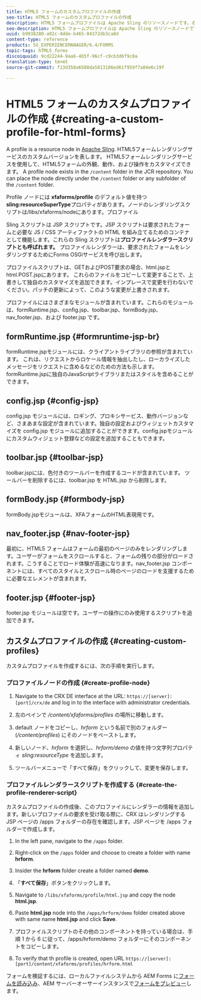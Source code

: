 ```yaml
---
title: HTML5 フォームのカスタムプロファイルの作成
seo-title: HTML5 フォームのカスタムプロファイルの作成
description: HTML5 フォームプロファイルは Apache Sling のリソースノードです。それは HTML5 forms Render サービスのカスタマイズされたバージョンを表します。
seo-description: HTML5 フォームプロファイルは Apache Sling のリソースノードです。それは HTML5 forms Render サービスのカスタマイズされたバージョンを表します。
uuid: b9938280-a92c-4dde-b465-04372db3ca8d
content-type: reference
products: SG_EXPERIENCEMANAGER/6.4/FORMS
topic-tags: hTML5_forms
discoiquuid: 9cd22244-9aa6-4b5f-96cf-c9cb3d6f9c8a
translation-type: tm+mt
source-git-commit: f13d358a6508da5813186ed61f959f7a84e6c19f

---
```



# HTML5 フォームのカスタムプロファイルの作成 {#creating-a-custom-profile-for-html-forms}

A profile is a resource node in [Apache Sling](https://sling.apache.org/). HTML5フォームレンダリングサービスのカスタムバージョンを表します。 HTML5フォームレンダリングサービスを使用して、HTML5フォームの外観、動作、および操作をカスタマイズできます。 A profile node exists in the `/content` folder in the JCR repository. You can place the node directly under the `/content` folder or any subfolder of the `/content` folder.

Profile ノードには **xfaforms/profile** のデフォルト値を持つ **sling:resourceSuperType**&#x200B;プロパティがあります。ノードのレンダリングスクリプトは/libs/xfaforms/nodeにあります。プロファイル

Sling スクリプトは JSP スクリプトです。JSP スクリプトは要求されたフォームと必要な JS / CSS アーティファクトの HTML を組み立てるためのコンテナとして機能します。これらの Sling スクリプトは&#x200B;**プロファイルレンダラースクリプトとも呼ばれます。** プロファイルレンダラーは、要求されたフォームをレンダリングするためにForms OSGiサービスを呼び出します。

プロファイルスクリプトは、GETおよびPOST要求の場合、html.jspとhtml.POST.jspにあります。 これらのファイルをコピーして変更することで、上書きして独自のカスタマイズを追加できます。インプレースで変更を行わないでください。パッチの更新によって、このような変更が上書きされます。

プロファイルにはさまざまなモジュールが含まれています。これらのモジュールは、formRuntime.jsp、config.jsp、toolbar.jsp、formBody.jsp、nav_footer.jsp、および footer.jsp です。

## formRuntime.jsp {#formruntime-jsp-br}

formRuntime.jspモジュールには、クライアントライブラリの参照が含まれています。 これは、リクエストからロケール情報を抽出したし、ローカライズしたメッセージをリクエストに含めるなどのための方法も示します。formRuntime.jspに独自のJavaScriptライブラリまたはスタイルを含めることができます。

## config.jsp {#config-jsp}

config.jsp モジュールには、ロギング、プロキシサービス、動作バージョンなど、さまあまな設定が含まれています。独自の設定およびウィジェットカスタマイズを config.jsp モジュールに追加することができます。config.jspモジュールにカスタムウィジェット登録などの設定を追加することもできます。

## toolbar.jsp {#toolbar-jsp}

toolbar.jspには、色付きのツールバーを作成するコードが含まれています。 ツールバーを削除するには、toolbar.jsp を HTML.jsp から削除します。

## formBody.jsp {#formbody-jsp}

formBody.jspモジュールは、XFAフォームのHTML表現用です。

## nav_footer.jsp {#nav-footer-jsp}

最初に、HTML5 フォームはフォームの最初のページのみをレンダリングします。ユーザーがフォームをスクロールすると、フォームの残りの部分がロードされます。こうすることでロード体験が高速になります。nav_footer.jsp コンポーネントには、すべてのスタイルとスクロール時のページのロードを支援するために必要なエレメントが含まれます。 

## footer.jsp {#footer-jsp}

footer.jsp モジュールは空です。ユーザーの操作にのみ使用するスクリプトを追加できます。

## カスタムプロファイルの作成 {#creating-custom-profiles}

カスタムプロファイルを作成するには、次の手順を実行します。

### プロファイルノードの作成 {#create-profile-node}

1. Navigate to the CRX DE interface at the URL: `https://[server]:[port]/crx/de` and log in to the interface with administrator credentials.

1. 左のペインで */content/xfaforms/profiles* の場所に移動します。

1. default ノードをコピーし、*hrform* という名前で別のフォルダー (*/content/profiles*) にそのノードをペーストします。

1. 新しいノード、*hrform* を選択し、*hrform/demo* の値を持つ文字列プロパティ *sling:resourceType* を追加します。

1. ツールバーメニューで「すべて保存」をクリックして、変更を保存します。

### プロファイルレンダラースクリプトを作成する {#create-the-profile-renderer-script}

カスタムプロファイルの作成後、このプロファイルにレンダラーの情報を追加します。新しいプロファイルの要求を受け取る際に、CRX はレンダリングする JSP ページの /apps フォルダーの存在を確認します。JSP ページを /apps フォルダーで作成します。

1. In the left pane, navigate to the `/apps` folder.
1. Right-click on the `/apps` folder and choose to create a folder with name **hrform**.
1. Insider the **hrform** folder create a folder named **demo**.
1. 「**すべて保存**」ボタンをクリックします。
1. Navigate to `/libs/xfaforms/profile/html.jsp` and copy the node **html.jsp**.
1. Paste **html.jsp** node into the `/apps/hrform/demo` folder created above with same name **html.jsp** and click **Save**.
1. プロファイルスクリプトのその他のコンポーネントを持っている場合は、手順 1 から 6 に従って、/apps/hrform/demo フォルダーにそのコンポーネントをコピーします。

1. To verify that th profile is created, open URL `https://[server]:[port]/content/xfaforms/profiles/hrform.html`

フォームを検証するには、ローカルファイルシステムから AEM Forms に[フォームを読み込み](/help/forms/using/get-xdp-pdf-documents-aem.md)、AEM サーバーオーサーインスタンスで[フォームをプレビュー](/help/forms/using/previewing-forms.md)します。
